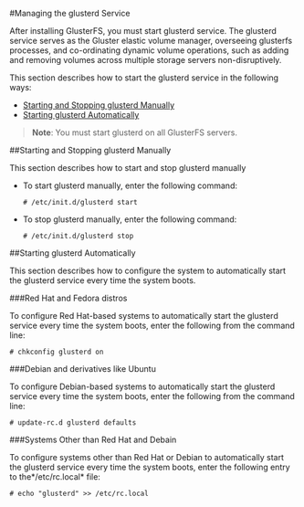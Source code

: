 #Managing the glusterd Service

After installing GlusterFS, you must start glusterd service. The
glusterd service serves as the Gluster elastic volume manager,
overseeing glusterfs processes, and co-ordinating dynamic volume
operations, such as adding and removing volumes across multiple storage
servers non-disruptively.

This section describes how to start the glusterd service in the
following ways:

- [Starting and Stopping glusterd Manually](#manual)
- [Starting glusterd Automatically](#auto)

> **Note**: You must start glusterd on all GlusterFS servers.

<a name="manual" />
##Starting and Stopping glusterd Manually

This section describes how to start and stop glusterd manually

-   To start glusterd manually, enter the following command:

    `# /etc/init.d/glusterd start `

-   To stop glusterd manually, enter the following command:

    `# /etc/init.d/glusterd stop`

<a name="auto" />
##Starting glusterd Automatically

This section describes how to configure the system to automatically
start the glusterd service every time the system boots.

###Red Hat and Fedora distros

To configure Red Hat-based systems to automatically start the glusterd
service every time the system boots, enter the following from the
command line:

`# chkconfig glusterd on `

###Debian and derivatives like Ubuntu

To configure Debian-based systems to automatically start the glusterd
service every time the system boots, enter the following from the
command line:

`# update-rc.d glusterd defaults`

###Systems Other than Red Hat and Debain

To configure systems other than Red Hat or Debian to automatically start
the glusterd service every time the system boots, enter the following
entry to the*/etc/rc.local* file:

`# echo "glusterd" >> /etc/rc.local `
